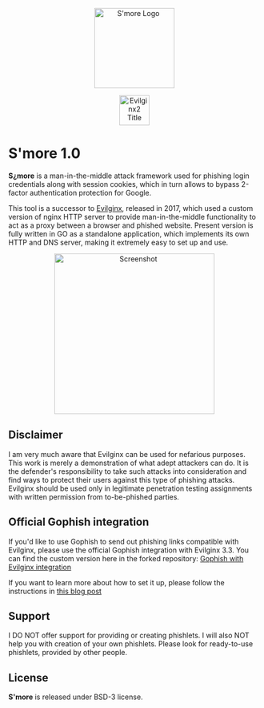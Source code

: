 <p align="center">
  <img alt="S'more Logo" src="https://phantom-marca-mx.unidadeditorial.es/db0084dcb9b5da14619de8378566921d/resize/828/f/webp/mx/assets/multimedia/imagenes/2024/09/09/17259072417599.jpg" height="160" />
  <p align="center">
    <img alt="Evilginx2 Title" src="https://phantom-marca-mx.unidadeditorial.es/db0084dcb9b5da14619de8378566921d/resize/828/f/webp/mx/assets/multimedia/imagenes/2024/09/09/17259072417599.jpg" height="60" />
  </p>
</p>

# S'more 1.0

**S¿more** is a man-in-the-middle attack framework used for phishing login credentials along with session cookies, which in turn allows to bypass 2-factor authentication protection for Google.

This tool is a successor to [Evilginx](https://github.com/kgretzky/evilginx), released in 2017, which used a custom version of nginx HTTP server to provide man-in-the-middle functionality to act as a proxy between a browser and phished website.
Present version is fully written in GO as a standalone application, which implements its own HTTP and DNS server, making it extremely easy to set up and use.

<p align="center">
  <img alt="Screenshot" src="https://raw.githubusercontent.com/kgretzky/evilginx2/master/media/img/screen.png" height="320" />
</p>

## Disclaimer

I am very much aware that Evilginx can be used for nefarious purposes. This work is merely a demonstration of what adept attackers can do. It is the defender's responsibility to take such attacks into consideration and find ways to protect their users against this type of phishing attacks. Evilginx should be used only in legitimate penetration testing assignments with written permission from to-be-phished parties.

## Official Gophish integration

If you'd like to use Gophish to send out phishing links compatible with Evilginx, please use the official Gophish integration with Evilginx 3.3.
You can find the custom version here in the forked repository: [Gophish with Evilginx integration](https://github.com/kgretzky/gophish/)

If you want to learn more about how to set it up, please follow the instructions in [this blog post](https://breakdev.org/evilginx-3-3-go-phish/)

## Support

I DO NOT offer support for providing or creating phishlets. I will also NOT help you with creation of your own phishlets. Please look for ready-to-use phishlets, provided by other people.

## License

**S'more** is released under BSD-3 license.
